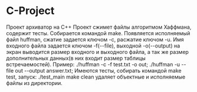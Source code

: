 # C-Project
Проект архиватор на С++
Проект сжимет файлы алгоритмом Хаффмана, содержит тесты.
Собирается командой make. Появляется исполняемый файл huffman, сжатие задается ключом -c, расжатие ключом -u. Имя входного файла задается ключом -f(--file), выходной -o(--output) на экран выводится размер входного и выходного файла, а так же размер дополнительных данных(в них входит размер таблицы встречаемостей). Пример: ./huffman -c -f test.txt -o out; ./huffman -u --file out --output answer.txt;
Имеются тесты, собирать командой make test, запуск: ./test_main
make clean удаляет объектные и исполняемые файлы из директории.
